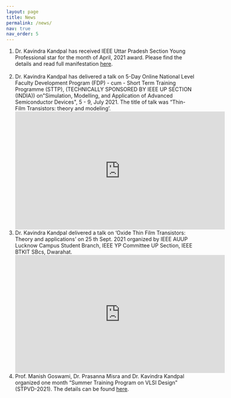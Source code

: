 ```yaml
---
layout: page
title: News
permalink: /news/
nav: true
nav_order: 5
---
```


<ol>
    <li>Dr. Kavindra Kandpal has received IEEE Uttar Pradesh Section Young Professional star for the month of April, 2021 award. Please find the details and read full manifestation <a href="http://www.ieeeup.org/awards/">here</a>.</li><br>
    <li>Dr. Kavindra Kandpal has delivered a talk on 5-Day Online National Level Faculty Development Program (FDP) - cum - Short Term Training Programme (STTP), (TECHNICALLY SPONSORED BY IEEE UP SECTION (INDIA)) on"Simulation, Modelling, and Application of Advanced Semiconductor Devices", 5 - 9, July 2021. The title of talk was “Thin-Film Transistors: theory and modeling’.</li> 
    <iframe allow="accelerometer; autoplay; clipboard-write; encrypted-media; gyroscope; picture-in-picture" allowfullscreen="" frameborder="0" height="315" src="https://www.youtube.com/embed/yaRrky18APY" title="YouTube video player" width="560"></iframe><br>
    <li>Dr. Kavindra Kandpal delivered a talk on ‘Oxide Thin Film Transistors: Theory and applications’ on 25 th Sept. 2021 organized by IEEE AUUP Lucknow Campus Student Branch, IEEE YP Committee UP Section, IEEE BTKIT SBcs, Dwarahat. </li>
    <iframe allow="accelerometer; autoplay; clipboard-write; encrypted-media; gyroscope; picture-in-picture" allowfullscreen="" frameborder="0" height="315" src="https://www.youtube.com/embed/XWiqKc7b6hg" title="YouTube video player" width="560"></iframe><br>
    <li>Prof. Manish Goswami, Dr. Prasanna Misra and Dr. Kavindra Kandpal organized one month “Summer Training Program on VLSI Design” (STPVD-2021). The details can be found <a href="https://stpvd.iiita.ac.in/">here</a>.</li><br>
</ol>
